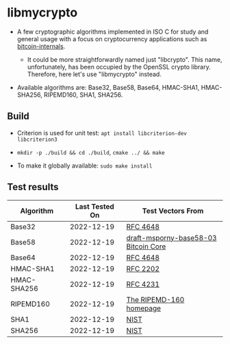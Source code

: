 # libmycrypto

* A few cryptographic algorithms implemented in ISO C for study and general usage with a focus
on cryptocurrency applications such as [bitcoin-internals](https://github.com/alex-lt-kong/bitcoin-internals).
  * It could be more straightforwardly named just "libcrypto". This name, unfortunately, has been occupied by
    the OpenSSL crypto library. Therefore, here let's use "libmycrypto" instead.

* Available algorithms are: Base32, Base58, Base64, HMAC-SHA1, HMAC-SHA256, RIPEMD160, SHA1, SHA256.  

## Build

* Criterion is used for unit test: `apt install libcriterion-dev libcriterion3`

* `mkdir -p ./build && cd ./build`, `cmake ../ && make`

* To make it globally available: `sudo make install`

## Test results

| Algorithm     | Last Tested On  | Test Vectors From|
| ------------- | -------------   | ------------- |
| Base32        | 2022-12-19      | [RFC 4648](https://datatracker.ietf.org/doc/html/rfc4648#section-10)|
| Base58        | 2022-12-19      | [draft-msporny-base58-03](https://datatracker.ietf.org/doc/html/draft-msporny-base58-03#section-5)<br />[Bitcoin Core](https://github.com/bitcoin/bitcoin/blob/master/src/test/data/base58_encode_decode.json)|
| Base64        | 2022-12-19      | [RFC 4648](https://datatracker.ietf.org/doc/html/rfc4648#section-10)|
| HMAC-SHA1     | 2022-12-19      | [RFC 2202](https://datatracker.ietf.org/doc/html/rfc2202)|
| HMAC-SHA256   | 2022-12-19      | [RFC 4231](https://datatracker.ietf.org/doc/html/rfc4231)|
| RIPEMD160     | 2022-12-19      | [The RIPEMD-160 homepage](https://homes.esat.kuleuven.be/~bosselae/ripemd160.html)|
| SHA1          | 2022-12-19      | [NIST](https://csrc.nist.gov/Projects/Cryptographic-Algorithm-Validation-Program/Secure-Hashing)|
| SHA256        | 2022-12-19      | [NIST](https://csrc.nist.gov/Projects/Cryptographic-Algorithm-Validation-Program/Secure-Hashing)|
